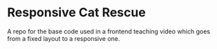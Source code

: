 # Responsive Cat Rescue

A repo for the base code used in a frontend teaching video which goes from a fixed layout to a responsive one.

